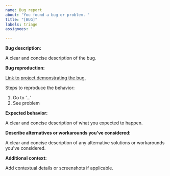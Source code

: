 ```yaml
---
name: Bug report
about: 'You found a bug or problem. '
title: "[BUG]"
labels: triage
assignees: ''

---
```


**Bug description:**

A clear and concise description of the bug.

**Bug reproduction:**

[Link to project demonstrating the bug.](https://github.com/you/YourProject)

Steps to reproduce the behavior:

1. Go to '...'
2. See problem

**Expected behavior:**

A clear and concise description of what you expected to happen.

**Describe alternatives or workarounds you've considered:**

A clear and concise description of any alternative solutions or workarounds you've considered.

**Additional context:**

Add contextual details or screenshots if applicable.
